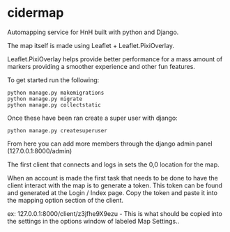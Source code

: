 # cidermap
Automapping service for HnH built with python and Django.


The map itself is made using Leaflet + Leaflet.PixiOverlay. 

Leaflet.PixiOverlay helps provide better performance for a mass amount of markers providing a smoother experience and other fun features.

To get started run the following:

    python manage.py makemigrations
    python manage.py migrate
    python manage.py collectstatic
    
    
Once these have been ran create a super user with django:

    python manage.py createsuperuser

From here you can add more members through the django admin panel (127.0.0.1:8000/admin)

The first client that connects and logs in sets the 0,0 location for the map.

When an account is made the first task that needs to be done to have the client interact with the map is to generate a token. This token can be found and generated at the Login / Index page. Copy the token and paste it into the mapping option section of the client.

ex: 127.0.0.1:8000/client/z3jfhe9X9ezu - This is what should be copied into the settings in the options window of labeled Map Settings..
